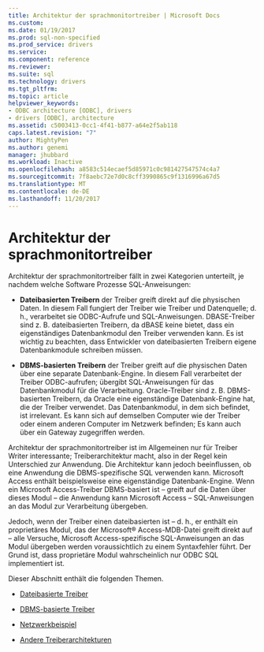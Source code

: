 ```yaml
---
title: Architektur der sprachmonitortreiber | Microsoft Docs
ms.custom: 
ms.date: 01/19/2017
ms.prod: sql-non-specified
ms.prod_service: drivers
ms.service: 
ms.component: reference
ms.reviewer: 
ms.suite: sql
ms.technology: drivers
ms.tgt_pltfrm: 
ms.topic: article
helpviewer_keywords:
- ODBC architecture [ODBC], drivers
- drivers [ODBC], architecture
ms.assetid: c5003413-0cc1-4f41-b877-a64e2f5ab118
caps.latest.revision: "7"
author: MightyPen
ms.author: genemi
manager: jhubbard
ms.workload: Inactive
ms.openlocfilehash: a8583c514ecaef5d85971c0c981427547574c4a7
ms.sourcegitcommit: 7f8aebc72e7d0c8cff3990865c9f1316996a67d5
ms.translationtype: MT
ms.contentlocale: de-DE
ms.lasthandoff: 11/20/2017
---
```

# <a name="driver-architecture"></a>Architektur der sprachmonitortreiber
Architektur der sprachmonitortreiber fällt in zwei Kategorien unterteilt, je nachdem welche Software Prozesse SQL-Anweisungen:  
  
-   **Dateibasierten Treibern** der Treiber greift direkt auf die physischen Daten. In diesem Fall fungiert der Treiber wie Treiber und Datenquelle; d. h., verarbeitet sie ODBC-Aufrufe und SQL-Anweisungen. DBASE-Treiber sind z. B. dateibasierten Treibern, da dBASE keine bietet, dass ein eigenständiges Datenbankmodul den Treiber verwenden kann. Es ist wichtig zu beachten, dass Entwickler von dateibasierten Treibern eigene Datenbankmodule schreiben müssen.  
  
-   **DBMS-basierten Treibern** der Treiber greift auf die physischen Daten über eine separate Datenbank-Engine. In diesem Fall verarbeitet der Treiber ODBC-aufrufen; übergibt SQL-Anweisungen für das Datenbankmodul für die Verarbeitung. Oracle-Treiber sind z. B. DBMS-basierten Treibern, da Oracle eine eigenständige Datenbank-Engine hat, die der Treiber verwendet. Das Datenbankmodul, in dem sich befindet, ist irrelevant. Es kann sich auf demselben Computer wie der Treiber oder einem anderen Computer im Netzwerk befinden; Es kann auch über ein Gateway zugegriffen werden.  
  
 Architektur der sprachmonitortreiber ist im Allgemeinen nur für Treiber Writer interessante; Treiberarchitektur macht, also in der Regel kein Unterschied zur Anwendung. Die Architektur kann jedoch beeinflussen, ob eine Anwendung die DBMS-spezifische SQL verwenden kann. Microsoft Access enthält beispielsweise eine eigenständige Datenbank-Engine. Wenn ein Microsoft Access-Treiber DBMS-basiert ist – greift auf die Daten über dieses Modul – die Anwendung kann Microsoft Access – SQL-Anweisungen an das Modul zur Verarbeitung übergeben.  
  
 Jedoch, wenn der Treiber einen dateibasierten ist – d. h., er enthält ein proprietäres Modul, das der Microsoft® Access-MDB-Datei greift direkt auf – alle Versuche, Microsoft Access-spezifische SQL-Anweisungen an das Modul übergeben werden voraussichtlich zu einem Syntaxfehler führt. Der Grund ist, dass proprietäre Modul wahrscheinlich nur ODBC SQL implementiert ist.  
  
 Dieser Abschnitt enthält die folgenden Themen.  
  
-   [Dateibasierte Treiber](../../odbc/reference/file-based-drivers.md)  
  
-   [DBMS-basierte Treiber](../../odbc/reference/dbms-based-drivers.md)  
  
-   [Netzwerkbeispiel](../../odbc/reference/network-example.md)  
  
-   [Andere Treiberarchitekturen](../../odbc/reference/other-driver-architectures.md)
